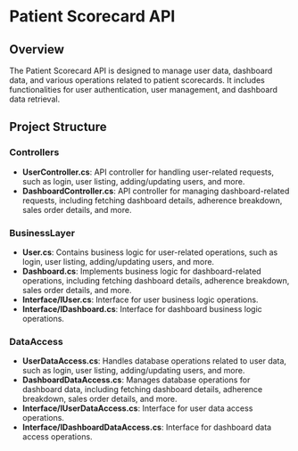 # Patient Scorecard API

## Overview
The Patient Scorecard API is designed to manage user data, dashboard data, and various operations related to patient scorecards. It includes functionalities for user authentication, user management, and dashboard data retrieval.

## Project Structure

### Controllers
- **UserController.cs**: API controller for handling user-related requests, such as login, user listing, adding/updating users, and more.
- **DashboardController.cs**: API controller for managing dashboard-related requests, including fetching dashboard details, adherence breakdown, sales order details, and more.


### BusinessLayer
- **User.cs**: Contains business logic for user-related operations, such as login, user listing, adding/updating users, and more.
- **Dashboard.cs**: Implements business logic for dashboard-related operations, including fetching dashboard details, adherence breakdown, sales order details, and more.
- **Interface/IUser.cs**: Interface for user business logic operations.
- **Interface/IDashboard.cs**: Interface for dashboard business logic operations.


### DataAccess
- **UserDataAccess.cs**: Handles database operations related to user data, such as login, user listing, adding/updating users, and more.
- **DashboardDataAccess.cs**: Manages database operations for dashboard data, including fetching dashboard details, adherence breakdown, sales order details, and more.
- **Interface/IUserDataAccess.cs**: Interface for user data access operations.
- **Interface/IDashboardDataAccess.cs**: Interface for dashboard data access operations.
